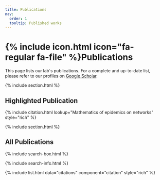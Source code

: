 ```yaml
---
title: Publications
nav:
  order: 1
  tooltip: Published works
---
```


<!-- NOTE: replaced the microscope icon with a paper (file) icon -->
# {% include icon.html icon="fa-regular fa-file" %}Publications

This page lists our lab's publications. For a complete and up-to-date list, please refer to our profiles on [Google Scholar](https://scholar.google.com).

{% include section.html %}

## Highlighted Publication

{% include citation.html lookup="Mathematics of epidemics on networks" style="rich" %}

{% include section.html %}

## All Publications

{% include search-box.html %}

{% include search-info.html %}

{% include list.html data="citations" component="citation" style="rich" %}
